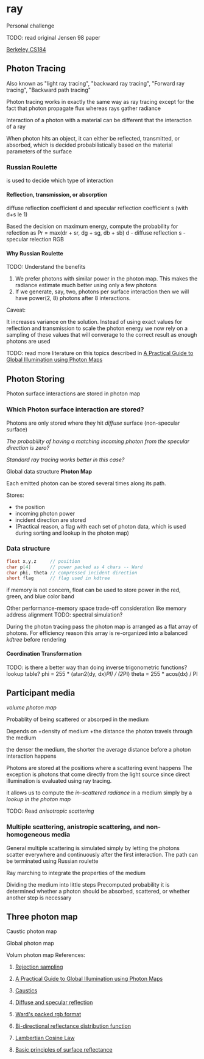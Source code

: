 # ray

Personal challenge

TODO: read original Jensen 98 paper

[Berkeley CS184](http://cs184.eecs.berkeley.edu/cs184_sp16/article/21)

## Photon Tracing

Also known as "light ray tracing", "backward ray tracing", "Forward ray tracing", "Backward path tracing"

Photon tracing works in exactly the same way as ray tracing except for the fact that photon propagate flux whereas rays gather radiance

Interaction of a photon with a material can be different that the interaction of a ray

When photon hits an object, it can either be reflected, transmitted, or absorbed, which is decided probabilistically based on the material parameters of the surface

### Russian Roulette
is used to decide which type of interaction

#### Reflection, transmission, or absorption

diffuse reflection coefficient d
and
specular reflection coefficient s (with d+s le 1)

Based the decision on maximum energy, compute the probability for refection as 
Pr = max(dr + sr, dg + sg, db + sb)
d - diffuse reflection
s - specular relection
RGB
#### Why Russian Roulette
TODO: Understand the benefits
1. We prefer photons with similar power in the photon map. This makes the radiance estimate much better using only a few photons
2. If we generate, say, two, photons per surface interaction then we will have power(2, 8) photons after 8 interactions. 

Caveat:

It increases variance on the solution. Instead of using exact values for reflection and transmission to scale the photon energy we now rely on 
a sampling of these values that will converage to the correct result as enough photons are used

TODO: read more literature on this topics described in [A Practical Guide to Global Illumination using Photon Maps](https://graphics.stanford.edu/courses/cs348b-01/course8.pdf)

## Photon Storing
Photon surface interactions are stored in photon map

### Which Photon surface interaction are stored?
Photons are only stored where they hit *diffuse* surface (non-specular surface)

*The probability of having a matching incoming photon from the specular direction is zero?*

*Standard ray tracing works better in this case?*

Global data structure **Photon Map**

Each emitted photon can be stored several times along its path.

Stores:

+ the position
+ incoming photon power
+ incident direction are stored
+ (Practical reason, a flag with each set of photon data, which is used during sorting and lookup in the photon map)
### Data structure
```c
float x,y,z     // position
char p[4]       // power packed as 4 chars -- Ward
char phi, theta // compressed incident direction
short flag      // flag used in kdtree
```

if memory is not concern, float can be used to store power in the red, green, and blue color band

Other performance-memory space trade-off consideration like memory address alignment
TODO: 
spectral simulation?

During the photon tracing pass the photon map is arranged as a flat array of photons. For efficiency reason this array is re-organized into a 
balanced *kdtree* before rendering

#### Coordination Transformation
TODO: is there a better way than doing inverse trigonometric functions?
lookup table?
phi = 255 * (atan2(dy, dx)*PI) / (2*PI)
theta = 255 * acos(dx) / PI


## Participant media
_volume photon map_

Probablity of being scattered or absorped in the medium

Depends on
+density of medium
+the distance the photon travels through the medium

the denser the medium, the shorter the average distance before a photon interaction happens

Photons are stored at the positions where a scattering event happens
The exception is photons that come directly from the light source since direct illumination is evaluated using ray tracing.

it allows us to compute the *in-scattered radiance* in a medium simply by a *lookup in the photon map*

TODO:
Read *anisotropic scattering*

### Multiple scattering, anistropic scattering, and non-homogeneous media
General multiple scattering is simulated simply by letting the photons scatter everywhere and continuously after the first interaction. The path can be terminated using Russian roulette

Ray marching to integrate the properties of the medium

Dividing the medium into little steps
Precomputed probability it is determined whether a photon should be absorbed, scattered, or whether another step is necessary

## Three photon map
Caustic photon map

Global photon map

Volum photon map
References:

1. [Rejection sampling](https://en.wikipedia.org/wiki/Rejection_sampling)

2. [A Practical Guide to Global Illumination using Photon Maps](https://graphics.stanford.edu/courses/cs348b-01/course8.pdf)

3. [Caustics](https://en.wikipedia.org/wiki/Caustic_(optics)#Computer_graphics)

4. [Diffuse and specular reflection](https://en.wikipedia.org/wiki/Diffuse_reflection#/media/File:Lambert2.gif)

5. [Ward's packed rgb format](https://en.wikipedia.org/wiki/RGBE_image_format)

6. [Bi-directional reflectance distribution function](https://en.wikipedia.org/wiki/Bidirectional_reflectance_distribution_function)

7. [Lambertian Cosine Law](https://en.wikipedia.org/wiki/Lambert%27s_cosine_law)

8. [Basic principles of surface reflectance](https://www.cs.cmu.edu/afs/cs/academic/class/15462-f09/www/lec/lec8.pdf)
